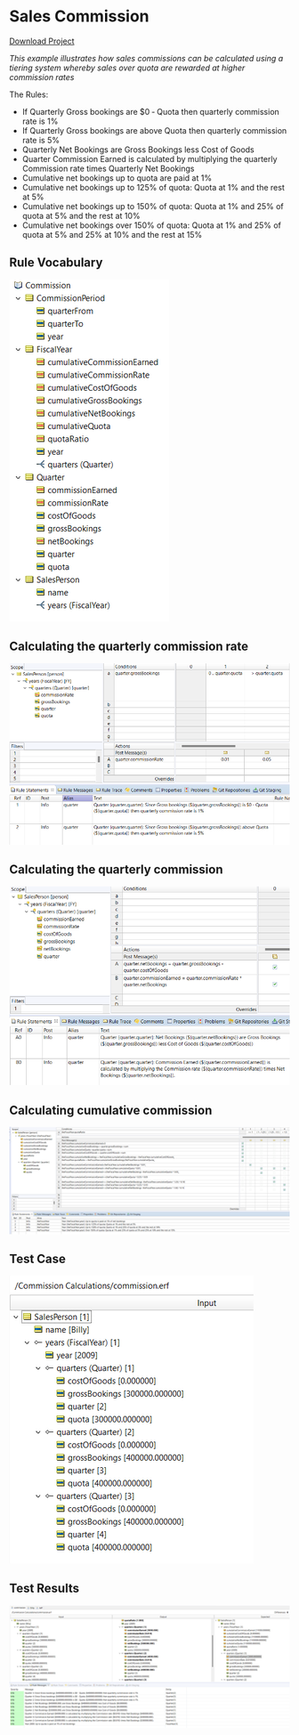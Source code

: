 # Sales Commission

[Download Project](https://github.com/corticon/templates/blob/main/js-templates/Commission%20Calculations/Commission%20Calculations.zip)

_This example illustrates how sales commissions can be calculated using a tiering system whereby sales over quota are rewarded at higher commission rates_

The Rules:

* If Quarterly Gross bookings are $0 ‐ Quota then quarterly commission rate is 1%
* If Quarterly Gross bookings are above Quota then quarterly commission rate is 5%
* Quarterly Net Bookings are Gross Bookings less Cost of Goods
* Quarter Commission Earned is calculated by multiplying the quarterly Commission rate times Quarterly Net Bookings
* Cumulative net bookings up to quota are paid at 1%
* Cumulative net bookings up to 125% of quota: Quota at 1% and the rest at 5%
* Cumulative net bookings up to 150% of quota: Quota at 1% and 25% of quota at 5% and the rest at 10% 
* Cumulative net bookings over 150% of quota: Quota at 1% and 25% of quota at 5% and 25% at 10% and the rest at 15%

## Rule Vocabulary

![Alt text](images/sshot-40.png)

## Calculating the quarterly commission rate

![Alt text](images/sshot-41.png)

## Calculating the quarterly commission

![Alt text](images/sshot-42.png)

## Calculating cumulative commission

![Alt text](images/sshot-43.png)

## Test Case

![Alt text](images/sshot-45.png)

## Test Results

![Alt text](images/sshot-47.png)